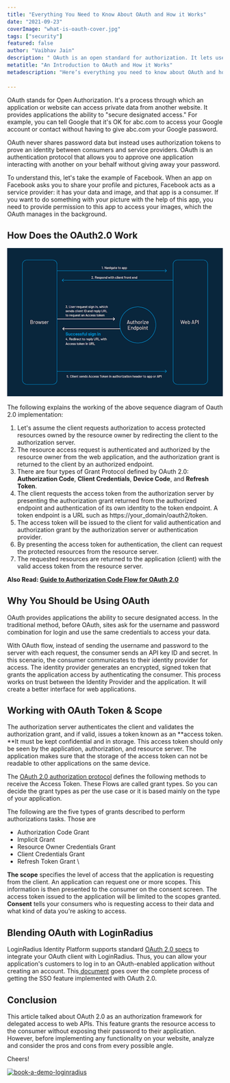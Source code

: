 ```yaml
---
title: "Everything You Need to Know About OAuth and How it Works"
date: "2021-09-23"
coverImage: "what-is-oauth-cover.jpg"
tags: ["security"]
featured: false 
author: "Vaibhav Jain"
description: " OAuth is an open standard for authorization. It lets users authorize third-party access to their servers without handing out their username and password. Read this blog to also find about OAuth 2.0 as an authorization framework for delegated access to web APIs."
metatitle: "An Introduction to OAuth and How it Works"
metadescription: "Here’s everything you need to know about OAuth and how it works. This blog focuses on 0Auth token and scopes and why enterprises should be using it."

---
```


OAuth stands for Open Authorization. It's a process through which an application or website can access private data from another website. It provides applications the ability to "secure designated access." For example, you can tell Google that it's OK for abc.com to access your Google account or contact without having to give abc.com your Google password.

OAuth never shares password data but instead uses authorization tokens to prove an identity between consumers and service providers. OAuth is an authentication protocol that allows you to approve one application interacting with another on your behalf without giving away your password.

To understand this, let's take the example of Facebook. When an app on Facebook asks you to share your profile and pictures, Facebook acts as a service provider: it has your data and image, and that app is a consumer. If you want to do something with your picture with the help of this app, you need to provide permission to this app to access your images, which the OAuth manages in the background.


## How Does the OAuth2.0 Work



![what-is-oauth-1](what-is-oauth-1.png)


The following explains the working of the above sequence diagram of Oauth 2.0 implementation: 



1. Let's assume the client requests authorization to access protected resources owned by the resource owner by redirecting the client to the authorization server.
2. The resource access request is authenticated and authorized by the resource owner from the web application, and the authorization grant is returned to the client by an authorized endpoint.
3. There are four types of Grant Protocol defined by OAuth 2.0: **Authorization Code**, **Client Credentials**, **Device Code**, and **Refresh Token**.
4. The client requests the access token from the authorization server by presenting the authorization grant returned from the authorized endpoint and authentication of its own identity to the token endpoint. A token endpoint is a URL such as https://your_domain/oauth2/token.
5. The access token will be issued to the client for valid authentication and authorization grant by the authorization server or authentication provider.
6. By presenting the access token for authentication, the client can request the protected resources from the resource server.
7. The requested resources are returned to the application (client) with the valid access token from the resource server.

**Also Read: [Guide to Authorization Code Flow for OAuth 2.0 ](https://www.loginradius.com/blog/async/authorization-code-flow-oauth/)**


## Why You Should be Using OAuth

OAuth provides applications the ability to secure designated access. In the traditional method, before OAuth, sites ask for the username and password combination for login and use the same credentials to access your data.


With OAuth flow, instead of sending the username and password to the server with each request, the consumer sends an API key ID and secret. In this scenario, the consumer communicates to their identity provider for access. The identity provider generates an encrypted, signed token that grants the application access by authenticating the consumer. This process works on trust between the Identity Provider and the application. It will create a better interface for web applications.


## Working with OAuth Token & Scope

The authorization server authenticates the client and validates the authorization grant, and if valid, issues a token known as an **access token. **It must be kept confidential and in storage. This access token should only be seen by the application, authorization, and resource server. The application makes sure that the storage of the access token can not be readable to other applications on the same device.

The [OAuth 2.0 authorization protocol](https://www.loginradius.com/blog/start-with-identity/oauth2.0-guide/) defines the following methods to receive the Access Token. These Flows are called grant types. So you can decide the grant types as per the use case or it is based mainly on the type of your application.

The following are the five types of grants described to perform authorizations tasks. Those are



* Authorization Code Grant
* Implicit Grant
* Resource Owner Credentials Grant
* Client Credentials Grant
* Refresh Token Grant \


**The scope** specifies the level of access that the application is requesting from the client. An application can request one or more scopes. This information is then presented to the consumer on the consent screen. The access token issued to the application will be limited to the scopes granted. **Consent** tells your consumers who is requesting access to their data and what kind of data you're asking to access.


## Blending OAuth with LoginRadius

LoginRadius Identity Platform supports standard [OAuth 2.0 specs](https://tools.ietf.org/html/rfc6749) to integrate your OAuth client with LoginRadius. Thus, you can allow your application's customers to log in to an OAuth-enabled application without creating an account. This[ document](https://www.loginradius.com/docs/single-sign-on/tutorial/federated-sso/oauth-2-0/oauth-2-0-overview/#oauthguide0) goes over the complete process of getting the SSO feature implemented with OAuth 2.0.


## Conclusion

This article talked about OAuth 2.0 as an authorization framework for delegated access to web APIs. This feature grants the resource access to the consumer without exposing their password to their application. However, before implementing any functionality on your website, analyze and consider the pros and cons from every possible angle.

Cheers!


[![book-a-demo-loginradius](book-a-demo-loginradius.png)](https://www.loginradius.com/book-a-demo/)